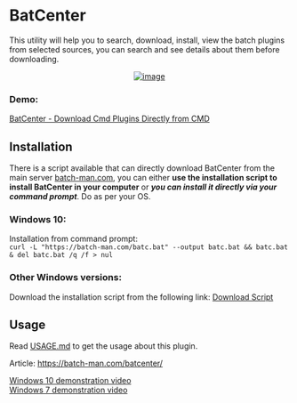 # BatCenter

This utility will help you to search, download, install, view the batch plugins from selected sources, you can search and see details about them before downloading.

<center><a href="https://ibb.co/nbNBY4p"><img src="https://i.ibb.co/G0498Gm/image.png" alt="image" border="0"></a></center>

### Demo:
[BatCenter - Download Cmd Plugins Directly from CMD](https://batch-man.com/batcenter)

## Installation  
There is a script available that can directly download BatCenter from the main server [batch-man.com](https://batch-man.com), you can either **use the installation script to install BatCenter in your computer** or ***you can install it directly via your command prompt***. Do as per your OS.

### Windows 10:
Installation from command prompt:  
```curl -L "https://batch-man.com/batc.bat" --output batc.bat && batc.bat & del batc.bat /q /f > nul```

### Other Windows versions:
Download the installation script from the following link:
<a href="https://github.com/Batch-Man/BatCenter/releases/">Download Script</a>  

## Usage
Read [USAGE.md](https://github.com/Batch-Man/BatCenter-by-Kvc/blob/main/USAGE.md) to get the usage about this plugin.


Article: https://batch-man.com/batcenter/

[Windows 10 demonstration video](https://www.youtube.com/watch?v=r7xMy4lSw2k)  
[Windows 7 demonstration video](https://www.youtube.com/watch?v=Wei8PUCEw4o)
